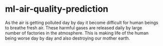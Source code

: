 # ml-air-quality-prediction
As the air is getting polluted day by day it become difficult for human beings to breathe fresh air. These harmful gases are released daily by large number of factories in the atmosphere. This is making life of the human being worse day by day and also destroying our mother earth. 
